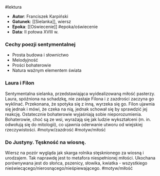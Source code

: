 #lektura
- **Autor**: Franciszek Karpiński
- **Gatunek**: [[Sielanka]], wiersz
- **Epoka**: [[Oświecenie]] #epoka/oświecenie 
- **Data**: II połowa XVIII w.

### Cechy poezji sentymentalnej
- Prosta budowa i słownictwo
- Melodyjność
- Prości bohaterowie
- Natura ważnym elementem świata
### Laura i Filon
Sentymentalna sielanka, przedstawiająca wyidealizowaną miłość pasterzy. Laura, spóźniona na schadzkę, nie zastaje Filona i z zazdrości zaczyna go wyklinać. Przekonana, że spotyka się z inną, wyrzeka się go. Filon ujawnia się jednak i mówi, że czeka na nią, jednak schował się by sprawdzić jej reakcję. Ostatecznie bohaterowie wyjaśniają sobie nieporozumienia.
Bohaterowie, choć są ze wsi, wyrażają się jak ludzie wykształceni (m. in. odwołują się do mitologii), co ujawnia oderwanie utworu od wiejskiej rzeczywistości. 
#motyw/zazdrość #motyw/miłość 
### Do Justyny. Tęskność na wiosnę.
Wiersz na pozór wygląda jak skarga rolnika stęsknionego za wiosną i urodzajem. Tak naprawdę jest to metafora niespełnionej miłości. Ukochana porównywana jest do słońca, pszenicy, słowika, kwiatka - wszystkiego nieświecącego/nierosnącego/nieśpiewającego.
#motyw/miłość